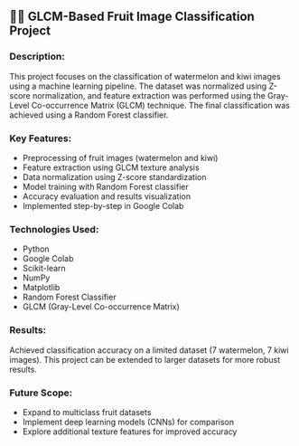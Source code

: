 ## 🍉🥝 GLCM-Based Fruit Image Classification Project

### Description:
This project focuses on the classification of watermelon and kiwi images using a machine learning pipeline. The dataset was normalized using Z-score normalization, and feature extraction was performed using the Gray-Level Co-occurrence Matrix (GLCM) technique. The final classification was achieved using a Random Forest classifier.

### Key Features:
- Preprocessing of fruit images (watermelon and kiwi)
- Feature extraction using GLCM texture analysis
- Data normalization using Z-score standardization
- Model training with Random Forest classifier
- Accuracy evaluation and results visualization
- Implemented step-by-step in Google Colab

### Technologies Used:
- Python
- Google Colab
- Scikit-learn
- NumPy
- Matplotlib
- Random Forest Classifier
- GLCM (Gray-Level Co-occurrence Matrix)

### Results:
Achieved classification accuracy on a limited dataset (7 watermelon, 7 kiwi images). This project can be extended to larger datasets for more robust results.

### Future Scope:
- Expand to multiclass fruit datasets
- Implement deep learning models (CNNs) for comparison
- Explore additional texture features for improved accuracy
